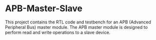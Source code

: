 # APB-Master-Slave
This project contains the RTL code and testbench for an APB (Advanced Peripheral Bus) master module. The APB master module is designed to perform read and write operations to a slave device.
